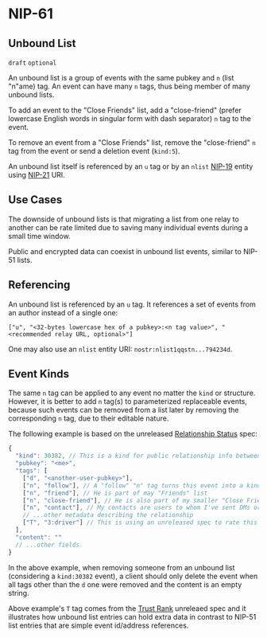 NIP-61
======

Unbound List
--------------

`draft` `optional`

An unbound list is a group of events with the same pubkey and `n` (list "n"ame) tag.
An event can have many `n` tags, thus being member of many unbound lists.

To add an event to the "Close Friends" list,
add a "close-friend" (prefer lowercase English words in singular form with dash separator) `n` tag to the event.

To remove an event from a "Close Friends" list,
remove the "close-friend" `n` tag from the event or send a deletion event (`kind:5`).

An unbound list itself is referenced by an `u` tag
or by an `nlist` [NIP-19](19.md) entity using [NIP-21](21.md) URI.

## Use Cases



The downside of unbound lists is that migrating a list from one relay to another can be rate limited
due to saving many individual events during a small time window.

Public and encrypted data can coexist in unbound list events, similar to NIP-51 lists.

## Referencing

An unbound list is referenced by an `u` tag.
It references a set of events from an author instead of a single one:

`["u", "<32-bytes lowercase hex of a pubkey>:<n tag value>", "<recommended relay URL, optional>"]`

One may also use an `nlist` entity URI: `nostr:nlist1qqstn...794234d`.

## Event Kinds

The same `n` tag can be applied to any event no matter the `kind` or structure.
However, it is better to add `n` tag(s) to parameterized replaceable events, because
such events can be removed from a list later by removing the corresponding `n` tag,
due to their editable nature.

The following example is based on the unreleased
[Relationship Status](https://github.com/vitorpamplona/nips/blob/relationship-status/81.md) spec:

```js
{
  "kind": 30382, // This is a kind for public relationship info between the signer and another user
  "pubkey": "<me>",
  "tags": [
    ["d", "<another-user-pubkey>"],
    ["n", "follow"], // A "follow" "n" tag turns this event into a kind 3 equivalent entry
    ["n", "friend"], // He is part of may "Friends" list
    ["n", "close-friend"], // He is also part of my smaller "Close Friends" list
    ["n", "contact"], // My contacts are users to whom I've sent DMs or started an one-to-one audio/video call
    // ...other metadata describing the relationship
    ["T", "3:driver"] // This is using an unreleased spec to rate this user as a great driver
  ],
  "content": ""
  // ...other fields
}
```

In the above example, when removing someone from an unbound list (considering a `kind:30382` event),
a client should only delete the event when all tags other
than the `d` one were removed and the content is an empty string.

Above example's `T` tag comes from the [Trust Rank](https://github.com/arthurfranca/nips/blob/trust-rank/64.md)
unreleaed spec and it illustrates how unbound list entries can hold extra
data in contrast to NIP-51 list entries that are simple event id/address references.
